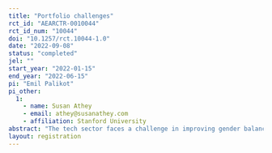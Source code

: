 ```yaml
---
title: "Portfolio challenges"
rct_id: "AEARCTR-0010044"
rct_id_num: "10044"
doi: "10.1257/rct.10044-1.0"
date: "2022-09-08"
status: "completed"
jel: ""
start_year: "2022-01-15"
end_year: "2022-06-15"
pi: "Emil Palikot"
pi_other:
  1:
    - name: Susan Athey
    - email: athey@susanathey.com
    - affiliation: Stanford University
abstract: "The tech sector faces a challenge in improving gender balance. Various strategies of addressing it has been hypothesized, but we lack empirical evidence of their effectiveness. In this research, we study effectiveness of a targeted training program that helps develop portfolio items that signal skills and practical experience on the probability of finding a job in the tech industry. "
layout: registration
---
```


